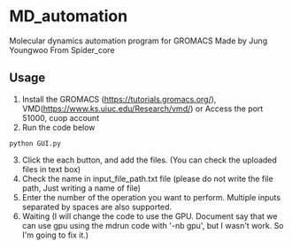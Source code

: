 # MD_automation
Molecular dynamics automation program for GROMACS
Made by Jung Youngwoo
From Spider_core 

## Usage
1. Install the GROMACS (https://tutorials.gromacs.org/), VMD(https://www.ks.uiuc.edu/Research/vmd/) or Access the port 51000, cuop account
2. Run the code below
```shell
python GUI.py
```
3. Click the each button, and add the files. (You can check the uploaded files in text box)
4. Check the name in input_file_path.txt file (please do not write the file path, Just writing a name of file)
5. Enter the number of the operation you want to perform. Multiple inputs separated by spaces are also supported.
6. Waiting (I will change the code to use the GPU. Document say that we can use gpu using the mdrun code with '-nb gpu', but I wasn't work. So I'm going to fix it.)
